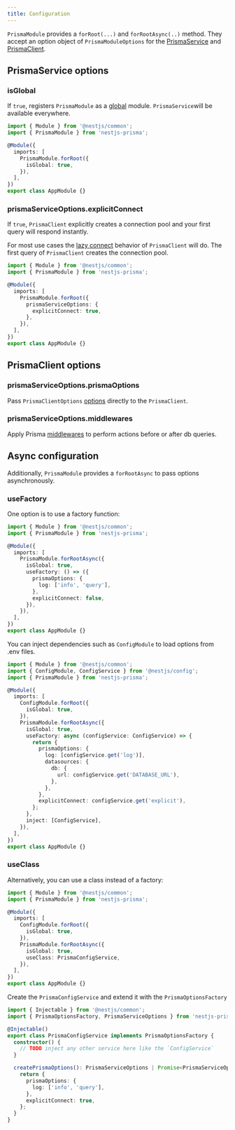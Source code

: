 ```yaml
---
title: Configuration
---
```


`PrismaModule` provides a `forRoot(...)` and `forRootAsync(..)` method. They accept an option object of `PrismaModuleOptions` for the [PrismaService](#prismaservice-options) and [PrismaClient](#prismaclient-options).

## PrismaService options

### isGlobal

If `true`, registers `PrismaModule` as a [global](https://docs.nestjs.com/modules#global-modules) module. `PrismaService`will be available everywhere.

```ts
import { Module } from '@nestjs/common';
import { PrismaModule } from 'nestjs-prisma';

@Module({
  imports: [
    PrismaModule.forRoot({
      isGlobal: true,
    }),
  ],
})
export class AppModule {}
```

### prismaServiceOptions.explicitConnect

If `true`, `PrismaClient` explicitly creates a connection pool and your first query will respond instantly.

For most use cases the [lazy connect](https://www.prisma.io/docs/concepts/components/prisma-client/working-with-prismaclient/connection-management) behavior of `PrismaClient` will do. The first query of `PrismaClient` creates the connection pool.

```ts
import { Module } from '@nestjs/common';
import { PrismaModule } from 'nestjs-prisma';

@Module({
  imports: [
    PrismaModule.forRoot({
      prismaServiceOptions: {
        explicitConnect: true,
      },
    }),
  ],
})
export class AppModule {}
```

## PrismaClient options

### prismaServiceOptions.prismaOptions

Pass `PrismaClientOptions` [options](https://www.prisma.io/docs/reference/api-reference/prisma-client-reference/#prismaclient) directly to the `PrismaClient`.

### prismaServiceOptions.middlewares

Apply Prisma [middlewares](/docs/prisma-middleware) to perform actions before or after db queries.

## Async configuration

Additionally, `PrismaModule` provides a `forRootAsync` to pass options asynchronously.

### useFactory

One option is to use a factory function:

```ts
import { Module } from '@nestjs/common';
import { PrismaModule } from 'nestjs-prisma';

@Module({
  imports: [
    PrismaModule.forRootAsync({
      isGlobal: true,
      useFactory: () => ({
        prismaOptions: {
          log: ['info', 'query'],
        },
        explicitConnect: false,
      }),
    }),
  ],
})
export class AppModule {}
```

You can inject dependencies such as `ConfigModule` to load options from .env files.

```ts
import { Module } from '@nestjs/common';
import { ConfigModule, ConfigService } from '@nestjs/config';
import { PrismaModule } from 'nestjs-prisma';

@Module({
  imports: [
    ConfigModule.forRoot({
      isGlobal: true,
    }),
    PrismaModule.forRootAsync({
      isGlobal: true,
      useFactory: async (configService: ConfigService) => {
        return {
          prismaOptions: {
            log: [configService.get('log')],
            datasources: {
              db: {
                url: configService.get('DATABASE_URL'),
              },
            },
          },
          explicitConnect: configService.get('explicit'),
        };
      },
      inject: [ConfigService],
    }),
  ],
})
export class AppModule {}
```

### useClass

Alternatively, you can use a class instead of a factory:

```ts
import { Module } from '@nestjs/common';
import { PrismaModule } from 'nestjs-prisma';

@Module({
  imports: [
    ConfigModule.forRoot({
      isGlobal: true,
    }),
    PrismaModule.forRootAsync({
      isGlobal: true,
      useClass: PrismaConfigService,
    }),
  ],
})
export class AppModule {}
```

Create the `PrismaConfigService` and extend it with the `PrismaOptionsFactory`

```ts
import { Injectable } from '@nestjs/common';
import { PrismaOptionsFactory, PrismaServiceOptions } from 'nestjs-prisma';

@Injectable()
export class PrismaConfigService implements PrismaOptionsFactory {
  constructor() {
    // TODO inject any other service here like the `ConfigService`
  }

  createPrismaOptions(): PrismaServiceOptions | Promise<PrismaServiceOptions> {
    return {
      prismaOptions: {
        log: ['info', 'query'],
      },
      explicitConnect: true,
    };
  }
}
```
